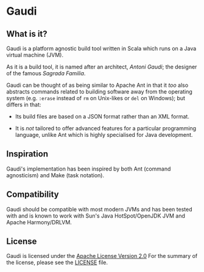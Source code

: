 Gaudi
=====

What is it?
-----------
Gaudi is a platform agnostic build tool
written in Scala which runs on a Java virtual machine (JVM).

As it is a build tool, it is named after an architect, *Antoni Gaudi*;
the designer of the famous *Sagrada Familia*.

Gaudi can be thought of as being similar to Apache Ant in that it *too* also abstracts commands related
to building software away from the operating system 
(e.g. `:erase` instead of `rm` on Unix-likes or `del` on Windows); 
but differs in that:

- Its build files are based on a JSON format rather than an XML format.

- It is *not* tailored to offer advanced features for a particular programming
  language, unlike Ant which is highly specialised for Java development.

Inspiration
-----------
Gaudi's implementation has been inspired by both Ant (command agnosticism) and Make (task notation).

Compatibility
-------------
Gaudi should be compatible with most modern JVMs
and has been tested with and is known to work 
with Sun's Java HotSpot/OpenJDK JVM and Apache Harmony/DRLVM.

License
------------
Gaudi is licensed under the [Apache License Version 2.0](http://www.apache.org/licenses/LICENSE-2.0)
For the summary of the license, please see the [LICENSE](http://github.com/stpettersens/Gaudi/blob/master/LICENSE) file.